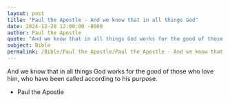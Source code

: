 ```yaml
---
layout: post
title: "Paul the Apostle - And we know that in all things God"
date: 2024-12-28 12:00:00 -0000
author: Paul the Apostle
quote: "And we know that in all things God works for the good of those who love him, who have been called according to his purpose."
subject: Bible
permalink: /Bible/Paul the Apostle/Paul the Apostle - And we know that in all things God
---
```


And we know that in all things God works for the good of those who love him, who have been called according to his purpose.

- Paul the Apostle
